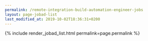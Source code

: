 ```yaml
---
permalink: /remote-integration-build-automation-engineer-jobs
layout: page-jobad-list
last_modified_at: 2019-10-02T18:36:31+0200
---
```

{% include render_jobad_list.html permalink=page.permalink %}
